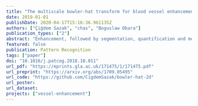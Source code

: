 ```yaml
---
title: "The multiscale bowler-hat transform for blood vessel enhancement in retinal images"
date: 2019-01-01
publishDate: 2020-04-17T15:16:36.961135Z
authors: ["Çiğdem Sazak", "chas", "Boguslaw Obara"]
publication_types: ["2"]
abstract: "Enhancement, followed by segmentation, quantification and modelling of blood vessels in retinal images plays an essential role in computer-aided retinopathy diagnosis. In this paper, we introduce the bowler-hat transform method a new approach based on mathematical morphology for vessel enhancement. The proposed method combines different structuring elements to detect innate features of vessel-like structures. We evaluate the proposed method qualitatively and quantitatively and compare it with the state-of-the-art methods using both synthetic and real datasets. Our results establish that the proposed method achieves high-quality vessel-like structure enhancement in both synthetic examples and clinically relevant retinal images. The bowler-hat transform is shown to be able to detect fine vessels while still remaining robust at junctions."
featured: false
publication: Pattern Recognition
tags: ["paper"]
doi: "10.1016/j.patcog.2018.10.011"
url_pdf: "https://eprints.gla.ac.uk/171475/1/171475.pdf"
url_preprint: "https://arxiv.org/abs/1709.05495"
url_code: "https://github.com/CigdemSazak/bowler-hat-2d"
url_poster:
url_dataset:
projects: ["vessel-enhancement"]
---
```


